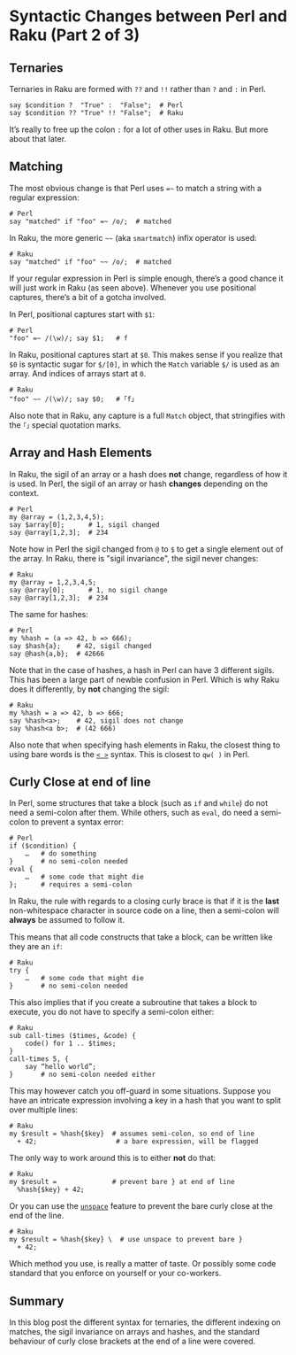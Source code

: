 # Syntactic Changes between Perl and Raku (Part 2 of 3)

## Ternaries
Ternaries in Raku are formed with `??` and `!!` rather than `?` and `:` in Perl.
```
say $condition ?  "True" :  "False";  # Perl
say $condition ?? "True" !! "False";  # Raku
```
It’s really to free up the colon `:` for a lot of other uses in Raku.  But more about that later.

## Matching
The most obvious change is that Perl uses `=~` to match a string with a regular expression:
```
# Perl
say "matched" if "foo" =~ /o/;  # matched
```
In Raku, the more generic `~~` (aka `smartmatch`) infix operator is used:
```
# Raku
say "matched" if "foo" ~~ /o/;  # matched
```
If your regular expression in Perl is simple enough, there’s a good chance it will just work in Raku (as seen above).  Whenever you use positional captures, there’s a bit of a gotcha involved.

In Perl, positional captures start with `$1`:
```
# Perl
"foo" =~ /(\w)/; say $1;   # f
```
In Raku, positional captures start at `$0`.  This makes sense if you realize that `$0` is syntactic sugar for `$/[0]`, in which the `Match` variable `$/` is used as an array.  And indices of arrays start at `0`.
```
# Raku
"foo" ~~ /(\w)/; say $0;   # ｢f｣
```
Also note that in Raku, any capture is a full `Match` object, that stringifies with the `｢｣` special quotation marks.

## Array and Hash Elements
In Raku, the sigil of an array or a hash does **not** change, regardless of how it is used.  In Perl, the sigil of an array or hash **changes** depending on the context.
```
# Perl
my @array = (1,2,3,4,5);
say $array[0];      # 1, sigil changed
say @array[1,2,3];  # 234
```
Note how in Perl the sigil changed from `@` to `$` to get a single element out of the array.  In Raku, there is "sigil invariance", the sigil never changes:
```
# Raku
my @array = 1,2,3,4,5;
say @array[0];      # 1, no sigil change
say @array[1,2,3];  # 234
```
The same for hashes:
```
# Perl
my %hash = (a => 42, b => 666);
say $hash{a};    # 42, sigil changed
say @hash{a,b};  # 42666
```
Note that in the case of hashes, a hash in Perl can have 3 different sigils.  This has been a large part of newbie confusion in Perl.  Which is why Raku does it differently, by **not** changing the sigil:
```
# Raku
my %hash = a => 42, b => 666;
say %hash<a>;    # 42, sigil does not change
say %hash<a b>;  # (42 666)
```
Also note that when specifying hash elements in Raku, the closest thing to using bare words is the [`< >`](https://docs.raku.org/language/operators#term_%3C_%3E) syntax.  This is closest to `qw( )` in Perl.

## Curly Close at end of line
In Perl, some structures that take a block (such as `if` and `while`)  do not need a semi-colon after them.  While others, such as `eval`, do need a semi-colon to prevent a syntax error:
```
# Perl
if ($condition) {
    …   # do something
}       # no semi-colon needed
eval {
    …   # some code that might die
};      # requires a semi-colon
```
In Raku, the rule with regards to a closing curly brace is that if it is the **last** non-whitespace character in source code on a line, then a semi-colon will **always** be assumed to follow it.

This means that all code constructs that take a block, can be written like they are an `if`:
```
# Raku
try {
    …   # some code that might die
}       # no semi-colon needed
```
This also implies that if you create a subroutine that takes a block to execute, you do not have to specify a semi-colon either:
```
# Raku
sub call-times ($times, &code) {
    code() for 1 .. $times;
}
call-times 5, {
    say “hello world”;
}       # no semi-colon needed either
```
This may however catch you off-guard in some situations.  Suppose you have an intricate expression involving a key in a hash that you want to split over multiple lines:
```
# Raku
my $result = %hash{$key}  # assumes semi-colon, so end of line
  + 42;                    # a bare expression, will be flagged
```
The only way to work around this is to either **not** do that:
```
# Raku
my $result =              # prevent bare } at end of line
  %hash{$key} + 42;
```
Or you can use the [`unspace`](https://docs.raku.org/language/syntax#Unspace) feature to prevent the bare curly close at the end of the line.
```
# Raku
my $result = %hash{$key} \  # use unspace to prevent bare }
  + 42;
```
Which method you use, is really a matter of taste.  Or possibly some code standard that you enforce on yourself or your co-workers.

## Summary

In this blog post the different syntax for ternaries, the different indexing on matches, the sigil invariance on arrays and hashes, and the standard behaviour of curly close brackets at the end of a line were covered.
